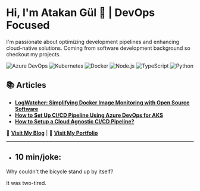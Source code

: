 # Hi, I'm Atakan Gül 👋 | DevOps Focused

I'm passionate about optimizing development pipelines and enhancing cloud-native solutions. Coming from software development background so checkout my projects.

![Azure DevOps](https://img.shields.io/badge/-Azure%20DevOps-0078D7?style=flat&logo=azure-devops&logoColor=white)
![Kubernetes](https://img.shields.io/badge/-Kubernetes-326CE5?style=flat&logo=Kubernetes&logoColor=white)
![Docker](https://img.shields.io/badge/-Docker-2496ED?style=flat&logo=docker&logoColor=white)
![Node.js](https://img.shields.io/badge/-Node.js-339933?style=flat&logo=Node.js&logoColor=white)
![TypeScript](https://img.shields.io/badge/-TypeScript-007ACC?style=flat&logo=TypeScript&logoColor=white)
![Python](https://img.shields.io/badge/-Python-3776AB?style=flat&logo=Python&logoColor=white)

## 📚 Articles 
- **[LogWatcher: Simplifying Docker Image Monitoring with Open Source Software](https://atakangul.com/blogs/logwatcher-simplifying-docker-image-monitoring-with-open-source-software)** 
- **[How to Set Up CI/CD Pipeline Using Azure DevOps for AKS](https://atakangul.com/blogs/how-to-setup-cicd-pipeline-using-azure-devops-for-aks)**  
- **[How to Setup a Cloud Agnostic CI/CD Pipeline?](https://atakangul.com/blogs/cloud-agnostic-ci-cd-pipeline)**  

📖 **[Visit My Blog](https://blog.atakangul.com)** | 💼 **[Visit My Portfolio](https://atakangul.com)**

---

<!-- JOKE-START -->
- ## **10 min/joke:**

Why couldn't the bicycle stand up by itself?

It was two-tired.
<!-- JOKE-END -->
